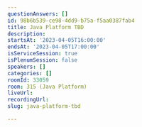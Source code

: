 ```yaml
---
questionAnswers: []
id: 98b6b539-ce98-4dd9-b75a-f5aa0387fab4
title: Java Platform TBD
description: 
startsAt: '2023-04-05T16:00:00'
endsAt: '2023-04-05T17:00:00'
isServiceSession: true
isPlenumSession: false
speakers: []
categories: []
roomId: 33059
room: 315 (Java Platform)
liveUrl: 
recordingUrl: 
slug: java-platform-tbd

---
```

